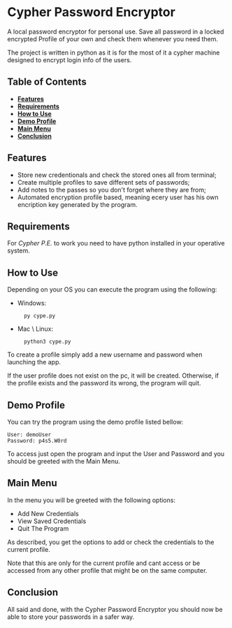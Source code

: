 # Cypher Password Encryptor

A local password encryptor for personal use. Save all password in a locked encrypted Profile of your own and check them whenever you need them.

The project is written in python as it is for the most of it a cypher machine designed to encrypt login info of the users.

## Table of Contents

- **[Features](#Features)**
- **[Requirements](#Requirements)**
- **[How to Use](#How-to-use)**
- **[Demo Profile](#Demo-Profile)**
- **[Main Menu](#Main-Menu)**
- **[Conclusion](#Conclusion)**

## Features

- Store new credentionals and check the stored ones all from terminal;
- Create multiple profiles to save different sets of passwords;
- Add notes to the passes so you don't forget where they are from;
- Automated encryption profile based, meaning ecery user has his own encription key generated by the program.

## Requirements

For _Cypher P.E._ to work you need to have python installed in your operative system.

## How to Use

Depending on your OS you can execute the program using the following:

- Windows:

        py cype.py

- Mac \ Linux:

        python3 cype.py

To create a profile simply add a new username and password when launching the app.

If the user profile does not exist on the pc, it will be created. Otherwise, if the profile exists and the password its wrong, the program will quit.

## Demo Profile

You can try the program using the demo profile listed bellow:

    User: demoUser
    Password: p4s5.W0rd

To access just open the program and input the User and Password and you should be greeted with the Main Menu.

## Main Menu

In the menu you will be greeted with the following options:

- Add New Credentials
- View Saved Credentials
- Quit The Program

As described, you get the options to add or check the credentials to the current profile.

Note that this are only for the current profile and cant access or be accessed from any other profile that might be on the same computer.

## Conclusion

All said and done, with the Cypher Password Encryptor you should now be able to store your passwords in a safer way.
